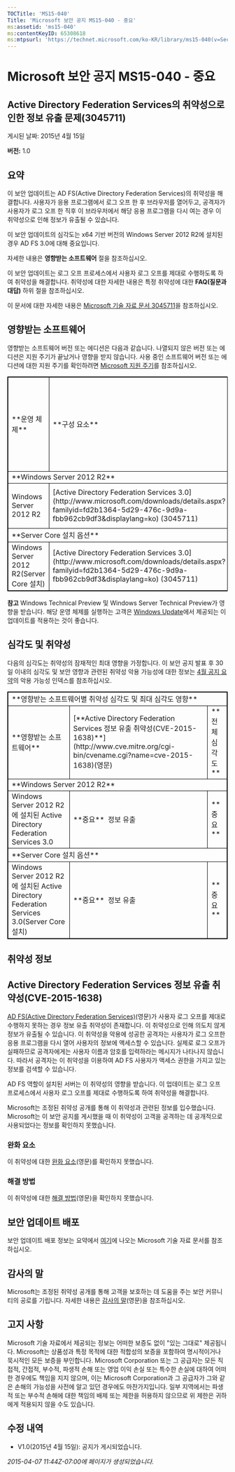 ```yaml
---
TOCTitle: 'MS15-040'
Title: 'Microsoft 보안 공지 MS15-040 - 중요'
ms:assetid: 'ms15-040'
ms:contentKeyID: 65308618
ms:mtpsurl: 'https://technet.microsoft.com/ko-KR/library/ms15-040(v=Security.10)'
---
```


Microsoft 보안 공지 MS15-040 - 중요
===================================

Active Directory Federation Services의 취약성으로 인한 정보 유출 문제(3045711)
------------------------------------------------------------------------------

게시된 날짜: 2015년 4월 15일

**버전:** 1.0

요약
----

이 보안 업데이트는 AD FS(Active Directory Federation Services)의 취약성을 해결합니다. 사용자가 응용 프로그램에서 로그 오프 한 후 브라우저를 열어두고, 공격자가 사용자가 로그 오프 한 직후 이 브라우저에서 해당 응용 프로그램을 다시 여는 경우 이 취약성으로 인해 정보가 유출될 수 있습니다.

이 보안 업데이트의 심각도는 x64 기반 버전의 Windows Server 2012 R2에 설치된 경우 AD FS 3.0에 대해 중요입니다.

자세한 내용은 **영향받는 소프트웨어** 절을 참조하십시오.

이 보안 업데이트는 로그 오프 프로세스에서 사용자 로그 오프를 제대로 수행하도록 하여 취약성을 해결합니다. 취약성에 대한 자세한 내용은 특정 취약성에 대한 **FAQ(질문과 대답)** 하위 절을 참조하십시오.

이 문서에 대한 자세한 내용은 [Microsoft 기술 자료 문서 3045711](https://support.microsoft.com/ko-kr/kb/3045711)을 참조하십시오.

영향받는 소프트웨어
-------------------

영향받는 소프트웨어 버전 또는 에디션은 다음과 같습니다. 나열되지 않은 버전 또는 에디션은 지원 주기가 끝났거나 영향을 받지 않습니다. 사용 중인 소프트웨어 버전 또는 에디션에 대한 지원 주기를 확인하려면 [Microsoft 지원 주기](http://go.microsoft.com/fwlink/?linkid=21742)를 참조하십시오.

 
<p> </p>
<table style="border:1px solid black;">
<tr>
<td style="border:1px solid black;">
**운영 체제**

</td>
<td style="border:1px solid black;">
**구성 요소**

</td>
<td style="border:1px solid black;">
**최대 보안 영향**

</td>
<td style="border:1px solid black;">
**전체 심각도**

</td>
<td style="border:1px solid black;">
**업데이트 대체됨**

</td>
</tr>
<tr>
<td style="border:1px solid black;" colspan="5">
**Windows Server 2012 R2**

</td>
</tr>
<tr>
<td style="border:1px solid black;">
Windows Server 2012 R2

</td>
<td style="border:1px solid black;">
[Active Directory Federation Services 3.0](http://www.microsoft.com/downloads/details.aspx?familyid=fd2b1364-5d29-476c-9d9a-fbb962cb9df3&displaylang=ko)  
(3045711)

</td>
<td style="border:1px solid black;">
정보 유출

</td>
<td style="border:1px solid black;">
중요

</td>
<td style="border:1px solid black;">
없음

</td>
</tr>
<tr>
<td style="border:1px solid black;" colspan="5">
**Server Core 설치 옵션**

</td>
</tr>
<tr>
<td style="border:1px solid black;">
Windows Server 2012 R2(Server Core 설치)

</td>
<td style="border:1px solid black;">
[Active Directory Federation Services 3.0](http://www.microsoft.com/downloads/details.aspx?familyid=fd2b1364-5d29-476c-9d9a-fbb962cb9df3&displaylang=ko)  
(3045711)

</td>
<td style="border:1px solid black;">
정보 유출

</td>
<td style="border:1px solid black;">
중요

</td>
<td style="border:1px solid black;">
없음

</td>
</tr>
</table>
 
**참고** Windows Technical Preview 및 Windows Server Technical Preview가 영향을 받습니다. 해당 운영 체제를 실행하는 고객은 [Windows Update](http://update.microsoft.com/microsoftupdate/v6/vistadefault.aspx?ln=ko-kr)에서 제공되는 이 업데이트를 적용하는 것이 좋습니다. 

심각도 및 취약성
----------------

다음의 심각도는 취약성의 잠재적인 최대 영향을 가정합니다. 이 보안 공지 발표 후 30일 이내의 심각도 및 보안 영향과 관련된 취약성 악용 가능성에 대한 정보는 [4월 공지 요약](https://technet.microsoft.com/ko-kr/library/security/ms14-apr)의 악용 가능성 인덱스를 참조하십시오.

 
<p> </p>
<table style="border:1px solid black;">
<tr>
<td style="border:1px solid black;" colspan="3">
**영향받는 소프트웨어별 취약성 심각도 및 최대 심각도 영향**

</td>
</tr>
<tr>
<td style="border:1px solid black;">
**영향받는 소프트웨어**

</td>
<td style="border:1px solid black;">
[**Active Directory Federation Services 정보 유출 취약성(CVE-2015-1638)**](http://www.cve.mitre.org/cgi-bin/cvename.cgi?name=cve-2015-1638)(영문)

</td>
<td style="border:1px solid black;">
**전체 심각도**

</td>
</tr>
<tr>
<td style="border:1px solid black;" colspan="3">
**Windows Server 2012 R2**

</td>
</tr>
<tr>
<td style="border:1px solid black;">
Windows Server 2012 R2에 설치된 Active Directory Federation Services 3.0

</td>
<td style="border:1px solid black;">
**중요**   
정보 유출

</td>
<td style="border:1px solid black;">
**중요**

</td>
</tr>
<tr>
<td style="border:1px solid black;" colspan="3">
**Server Core 설치 옵션**

</td>
</tr>
<tr>
<td style="border:1px solid black;">
Windows Server 2012 R2에 설치된 Active Directory Federation Services 3.0(Server Core 설치)

</td>
<td style="border:1px solid black;">
**중요**   
정보 유출

</td>
<td style="border:1px solid black;">
**중요**

</td>
</tr>
</table>
 

취약성 정보
-----------

Active Directory Federation Services 정보 유출 취약성(CVE-2015-1638)
--------------------------------------------------------------------

[AD FS(Active Directory Federation Services)](https://technet.microsoft.com/ko-kr/library/security/dn848375.aspx)(영문)가 사용자 로그 오프를 제대로 수행하지 못하는 경우 정보 유출 취약성이 존재합니다. 이 취약성으로 인해 의도치 않게 정보가 유출될 수 있습니다. 이 취약성을 악용에 성공한 공격자는 사용자가 로그 오프한 응용 프로그램을 다시 열어 사용자의 정보에 액세스할 수 있습니다. 실제로 로그 오프가 실패하므로 공격자에게는 사용자 이름과 암호를 입력하라는 메시지가 나타나지 않습니다. 따라서 공격자는 이 취약성을 이용하여 AD FS 사용자가 액세스 권한을 가지고 있는 정보를 검색할 수 있습니다.

AD FS 역할이 설치된 서버는 이 취약성의 영향을 받습니다. 이 업데이트는 로그 오프 프로세스에서 사용자 로그 오프를 제대로 수행하도록 하여 취약성을 해결합니다.

Microsoft는 조정된 취약성 공개를 통해 이 취약성과 관련된 정보를 입수했습니다. Microsoft는 이 보안 공지를 게시했을 때 이 취약성이 고객을 공격하는 데 공개적으로 사용되었다는 정보를 확인하지 못했습니다.

### 완화 요소

이 취약성에 대한 [완화 요소](https://technet.microsoft.com/ko-kr/library/security/dn848375.aspx)(영문)를 확인하지 못했습니다.

### 해결 방법

이 취약성에 대한 [해결 방법](https://technet.microsoft.com/ko-kr/library/security/dn848375.aspx)(영문)을 확인하지 못했습니다.

보안 업데이트 배포
------------------

보안 업데이트 배포 정보는 요약에서 [여기](#kbarticle)에 나오는 Microsoft 기술 자료 문서를 참조하십시오.

감사의 말
---------

Microsoft는 조정된 취약성 공개를 통해 고객을 보호하는 데 도움을 주는 보안 커뮤니티의 공로를 기립니다. 자세한 내용은 [감사의 말](https://technet.microsoft.com/ko-kr/library/security/dn903755.aspx)(영문)을 참조하십시오.

고지 사항
---------

Microsoft 기술 자료에서 제공되는 정보는 어떠한 보증도 없이 "있는 그대로" 제공됩니다. Microsoft는 상품성과 특정 목적에 대한 적합성의 보증을 포함하여 명시적이거나 묵시적인 모든 보증을 부인합니다. Microsoft Corporation 또는 그 공급자는 모든 직접적, 간접적, 부수적, 파생적 손해 또는 영업 이익 손실 또는 특수한 손실에 대하여 어떠한 경우에도 책임을 지지 않으며, 이는 Microsoft Corporation과 그 공급자가 그와 같은 손해의 가능성을 사전에 알고 있던 경우에도 마찬가지입니다. 일부 지역에서는 파생적 또는 부수적 손해에 대한 책임의 배제 또는 제한을 허용하지 않으므로 위 제한은 귀하에게 적용되지 않을 수도 있습니다.

수정 내역
---------

-   V1.0(2015년 4월 15일): 공지가 게시되었습니다.

*2015-04-07 11:44Z-07:00에 페이지가 생성되었습니다.*

